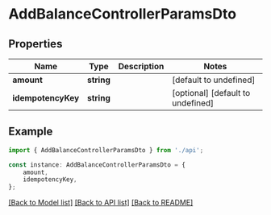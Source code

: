 # AddBalanceControllerParamsDto


## Properties

Name | Type | Description | Notes
------------ | ------------- | ------------- | -------------
**amount** | **string** |  | [default to undefined]
**idempotencyKey** | **string** |  | [optional] [default to undefined]

## Example

```typescript
import { AddBalanceControllerParamsDto } from './api';

const instance: AddBalanceControllerParamsDto = {
    amount,
    idempotencyKey,
};
```

[[Back to Model list]](../README.md#documentation-for-models) [[Back to API list]](../README.md#documentation-for-api-endpoints) [[Back to README]](../README.md)
